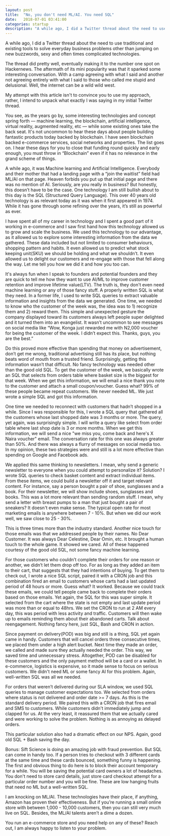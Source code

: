 ```yaml
---
layout: post
title:  "No, you don't need ML/AI. You need SQL"
date:   2018-07-01 03:41:00
categories: startup
description: "A while ago, I did a Twitter thread about the need to use traditional and existing tools to solve everyday business problems other than jumping on new buzzwords, sexy and often times complicated technologies."
---
```


A while ago, I did a Twitter thread about the need to use traditional and existing tools to solve everyday business problems other than jumping on new buzzwords, sexy and often times complicated technologies. 

The thread did pretty well, eventually making it to the number one spot on Hackernews. The aftermath of its mini popularity was that it sparked some interesting conversation. With a camp agreeing with what I said and another not agreeing entirely with what I said to those who called me stupid and delusional. Well, the internet can be a wild wild west.

My attempt with this article isn't to convince you to use my approach, rather, I intend to unpack what exactly I was saying in my initial Twitter thread. 

You see, as the years go by, some interesting technologies and concept spring forth — machine learning, the blockchain, artificial intelligence, virtual reality, augmented reality, etc —  while some existing ones take the back seat. It's not uncommon to hear these days about people building fantastic products today backed by blockchain. I have seen blockchain backed e-commerce services, social networks and properties. The list goes on. I hear these days for you to close that funding round quickly and early enough, you must throw in “Blockchain” even if it has no relevance in the grand scheme of things. 

A while ago, it was Machine learning and Artificial Intelligence. Everybody and their mother that had a landing page with a “join the waitlist” field had ML/AI on that page. Heaven forbids you put up that initial page and there was no mention of AI. Seriously, are you really in business? But honestly, this doesn’t have to be the case. One technology I am still bullish about to this day is the SQL (Structured Query Language). This over 40 years old technology is as relevant today as it was when it first appeared in 1974. While it has gone through some refining over the years, it’s still as powerful as ever. 

I have spent all of my career in technology and I spent a good part of it working in e-commerce and I saw first hand how this technology allowed us to grow and scale the business. We used this technology to our advantage, as it allowed us to explore some interesting information from the data we gathered. These data included but not limited to consumer behaviours, shopping pattern and habits. It even allowed us to predict what stock keeping unit(SKU) we should be holding and what we shouldn’t. It even allowed us to delight our customers and re-engage with those that fell along the way. Let me tell you how we did it and how you too can.

It's always fun when I speak to founders and potential founders and they are quick to tell me how they want to use AI/ML to improve customer retention and improve lifetime value(LTV). The truth is, they don't even need machine learning or any of those fancy stuff. A properly written SQL is what they need. In a former life, I used to write SQL queries to extract valuable information and insights from the data we generated. One time, we needed to know who the customer of the week was, the idea was to 1) recognize them and 2) reward them. This simple and unexpected gesture the company displayed toward its customers always left people super delighted and it turned them into an evangelist. It wasn’t uncommon to see messages on social media like “Wow, Konga just rewarded me with N2,000 voucher for being the customer of the week. I didn’t expect this. Thanks, guys, you are the best.” 

Do this proved more effective than spending that money on advertisement, don’t get me wrong, traditional advertising still has its place, but nothing beats word of mouth from a trusted friend. Surprisingly, getting this information wasn’t that difficult. No fancy technology was needed other than the good old SQL. To get the customer of the week, we basically wrote an SQL that selects from orders table where basket size is the biggest for that week. When we get this information, we will email a nice thank you note to the customer and attach a small coupon/voucher. Guess what? 99% of these people became repeat customers. We never needed ML. We just wrote a simple SQL and got this information.

One time we needed to reconnect with customers that hadn’t shopped in a while. Since I was responsible for this, I wrote a SQL query that gathered all the customers whose last shopped date was 3 months or more. The query, yet again, was surprisingly simple. I will write a query like select from order table where last shop date is 3 or more months. When we get this information, we will send a nice "we miss you, come back and here's X Naira voucher" email. The conversation rate for this one was always greater than 50%. And there was always a flurry of messages on social media too. In my opinion, these two strategies were and still is a lot more effective than spending on Google and Facebook ads.

We applied this same thinking to newsletters. I mean, why send a generic newsletter to everyone when you could attempt to personalize it? Solution? I wrote SQL queries to check basket content and extract individual items. From these items, we could build a newsletter off it and target relevant content. For instance, say a person bought a pair of shoe, sunglasses and a book. For their newsletter, we will show include shoes, sunglasses and books. This was a lot more relevant than sending random stuff. I mean, why send a letter with breast pumps to a man that just bought a pair of sneakers? It doesn't even make sense. The typical open rate for most marketing emails is anywhere between 7 - 10%. But when we did our work well, we saw close to 25 - 30%.

This is three times more than the industry standard. Another nice touch for those emails was that we addressed people by their names. No Dear Customer. It was always Dear Celestine, Dear Omin, etc. It brought a human touch to the whole game. It showed we cared. All of these happened courtesy of the good old SQL, not some fancy machine learning.

For those customers who couldn’t complete their orders for one reason or another, we didn’t let them drop off too. For as long as they added an item to their cart, that suggests that they had intentions of buying. To get them to check out, I wrote a nice SQL script, paired it with a CRON job and this combination fired an email to customers whose carts had a last updated period of 48 hours or more. Guess what? It worked. Because we could track these emails, we could tell people came back to complete their orders based on those emails. Yet again, the SQL for this was super simple. It selected from the cart where the state is not empty and last update period was more than or equal to 48hrs. We set the CRON to run at 2 AM every day, this was period with less activity and traffic. Customers will then wake up to emails reminding them about their abandoned carts. Talk about reengagement. Nothing fancy here, just SQL, Bash and CRON in action. 

Since payment on delivery(POD) was big and still is a thing, SQL yet again came in handy. Customers that will cancel orders three consecutive times, we placed them under a high alert bucket. Next time they made an order, we called and made sure they actually needed the order. This way, we saved time and unnecessary stress.  Altogether, POD can be disabled for these customers and the only payment method will be a card or a wallet. In e-commerce, logistics is expensive, so it made sense to focus on serious customers. We didn't need ML or some fancy AI for this problem. Again, well-written SQL was all we needed.

For orders that weren’t delivered during our SLA window, we used SQL queries to manage customer expectations too. We selected from orders where status is not delivered and order date >= 7 days. As this is the standard delivery period. We paired this with a CRON job that fires email and SMS to customers. While customers didn't immediately jump and clapped for us. At the very least, it reassured them that we actually cared and were working to solve the problem. Nothing is as annoying as delayed orders.

This particular solution also had a dramatic effect on our NPS. Again, good old SQL + Bash saving the day. 

Bonus: Sift Science is doing an amazing job with fraud prevention. But SQL can come in handy too. If a person tries to checkout with 3 different cards at the same time and these cards bounced, something funny is happening. The first and obvious thing to do here is to block their account temporary for a while. You will be saving the potential card owners a lot of headaches. You don't need to store card details, just store card checkout attempt for a particular order number and you will be fine. These are low hanging fruits that need no ML but a well-written SQL.

I am knocking on ML/AI. These technologies have their place, if anything, Amazon has proven their effectiveness. But if you’re running a small online store with between 1,000 - 10,000 customers, then you can still very much live on SQL. Besides, the ML/AI talents aren’t a dime a dozen. 

You run an e-commerce store and you need help on any of these? Reach out, I am always happy to listen to your problem. 